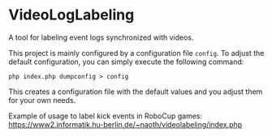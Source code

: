 # VideoLogLabeling
A tool for labeling event logs synchronized with videos.

This project is mainly configured by a configuration file `config`.
To adjust the default configuration, you can simply execute the following command:

```php index.php dumpconfig > config```

This creates a configuration file with the default values and you adjust them for your own needs.


Example of usage to label kick events in RoboCup games:
https://www2.informatik.hu-berlin.de/~naoth/videolabeling/index.php